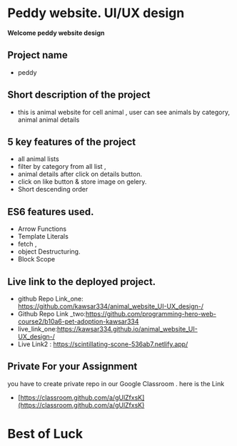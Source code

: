 

# Peddy website. UI/UX design 

**Welcome peddy website design**


## Project name
- peddy 
## Short description of the project
- this is animal website for cell animal , user can see animals by  category, animal animal details 

## 5 key features of the project
  - all animal lists  
  - filter by category from all list ,
  - animal details after click on details button.
  - click on like button & store image on gelery.
  - Short  descending order
   
## ES6 features used.
- Arrow Functions
- Template Literals
- fetch ,
- object Destructuring.
- Block Scope 
## Live link to the deployed project.

- github Repo Link_one: https://github.com/kawsar334/animal_website_UI-UX_design-/
- Github Repo Link _two:https://github.com/programming-hero-web-course2/b10a6-pet-adoption-kawsar334
- live_link_one:https://kawsar334.github.io/animal_website_UI-UX_design-/
- Live Link2 : https://scintillating-scone-536ab7.netlify.app/

## Private For your Assignment

you have to create private repo in our Google Classroom . here is the Link

- [https://classroom.github.com/a/gUlZfxsK](https://classroom.github.com/a/gUlZfxsK)


# Best of Luck
